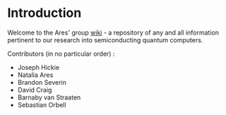 # Introduction

Welcome to the Ares' group [wiki](https://mlvqc.github.io/wiki) -  a repository of any and all information pertinent to our research into  semiconducting quantum computers.  

Contributors (in no particular order) : 

- Joseph Hickie 
- Natalia Ares
- Brandon Severin 
- David Craig
- Barnaby van Straaten
- Sebastian Orbell

